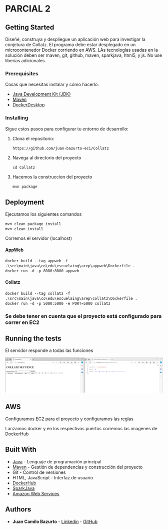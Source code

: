 # PARCIAL 2

## Getting Started

Diseñé, construya y despliegue un aplicación web para investigar la conjetura de Collatz. El programa debe estar desplegado en un microcontenedor Docker corriendo en AWS. LAs tecnologías usadas en la solución deben ser maven, git, github, maven, sparkjava, html5, y js. No use liberías adicionales.

### Prerequisites

Cosas que necesitas instalar y cómo hacerlo.

- [Java Development Kit (JDK)](https://www.oracle.com/java/technologies/javase-jdk11-downloads.html)
- [Maven](https://maven.apache.org/install.html)
- [DockerDesktop](https://www.docker.com/products/docker-desktop/)

### Installing

Sigue estos pasos para configurar tu entorno de desarrollo:

1. Clona el repositorio:

   ```bash
   https://github.com/juan-bazurto-eci/Collatz
2. Navega al directorio del proyecto

    ```
   cd Collatz
   ```

3. Hacemos la construccion del proyecto

   ```
   mvn package
   ```

## Deployment

Ejecutamos los siguientes comandos

    mvn clean package install
    mvn clean install

Corremos el servidor (localhost)

#### AppWeb

    docker build --tag appweb -f .\src\main\java\co\edu\escuelaing\arep\appweb\Dockerfile .
    docker run -d -p 8080:8080 appweb

#### Collatz

    docker build --tag collatz -f .\src\main\java\co\edu\escuelaing\arep\collatz\Dockerfile .
    docker run -d -p 5000:5000 -e PORT=5000 collatz

### Se debe tener en cuenta que el proyecto está configurado para correr en EC2


## Running the tests

El servidor responde a todas las funciones

![](README/local.png)

## AWS

Configuramos EC2 para el proyecto y configuramos las reglas

Lanzamos docker y en los respectivos puertos corremos las imagenes de DockerHub

## Built With
* [Java](https://www.java.com/) - Lenguaje de programación principal
* [Maven](https://maven.apache.org/) - Gestión de dependencias y construcción del proyecto
* Git - Control de versiones
* HTML, JavaScript - Interfaz de usuario
* [DockerHub](https://hub.docker.com/)
* [SparkJava](https://sparkjava.com/)
* [Amazon Web Services](https://aws.amazon.com/)

## Authors

* **Juan Camilo Bazurto** - [Linkedin](https://www.linkedin.com/in/juan-camilo-b-b65379105/) - [GitHub](https://github.com/juan-bazurto-eci)